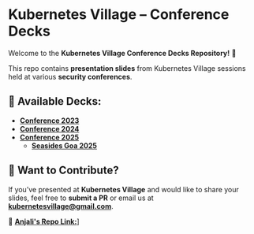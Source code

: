 
# **Kubernetes Village – Conference Decks**  

Welcome to the **Kubernetes Village Conference Decks Repository!** 🎉  

This repo contains **presentation slides** from Kubernetes Village sessions held at various **security conferences**.  

## 📂 **Available Decks:**  
- [**Conference 2023**](https://github.com/kubernetesvillage/conference-decks/tree/main/2023)
- [**Conference 2024**](https://github.com/kubernetesvillage/conference-decks/tree/main/2024)
- [**Conference 2025**](https://github.com/kubernetesvillage/conference-decks/tree/main/2025)
  - [**Seasides Goa 2025**]()


## 📩 **Want to Contribute?**  
If you’ve presented at **Kubernetes Village** and would like to share your slides, feel free to **submit a PR** or email us at **kubernetesvillage@gmail.com**.  

📌 [**Anjali's Repo Link:**](https://github.com/peachycloudsecurity/conference-meetup-doc)]  

